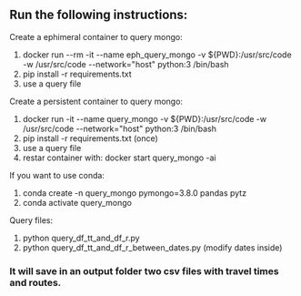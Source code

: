 ## Run the following instructions:

Create a ephimeral container to query mongo:
1. docker run --rm -it --name eph_query_mongo -v ${PWD}:/usr/src/code -w /usr/src/code --network="host" python:3 /bin/bash
2. pip install -r requirements.txt
3. use a query file

Create a persistent container to query mongo:
1. docker run -it --name query_mongo -v ${PWD}:/usr/src/code -w /usr/src/code --network="host" python:3 /bin/bash
2. pip install -r requirements.txt (once)
3. use a query file
4. restar container with: docker start query_mongo -ai

If you want to use conda:
1. conda create -n query_mongo pymongo=3.8.0 pandas pytz
2. conda activate query_mongo

Query files:
1. python query_df_tt_and_df_r.py
2. python query_df_tt_and_df_r_between_dates.py (modify dates inside)

### It will save in an output folder two csv files with travel times and routes.
